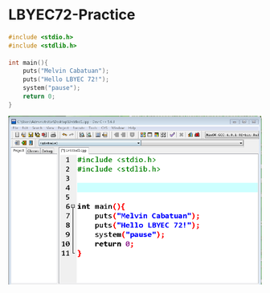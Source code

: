 # LBYEC72-Practice

```c
#include <stdio.h>
#include <stdlib.h>

int main(){
	puts("Melvin Cabatuan");
	puts("Hello LBYEC 72!");
	system("pause");
	return 0;
}
```

![screenshot](screenshot.PNG)
